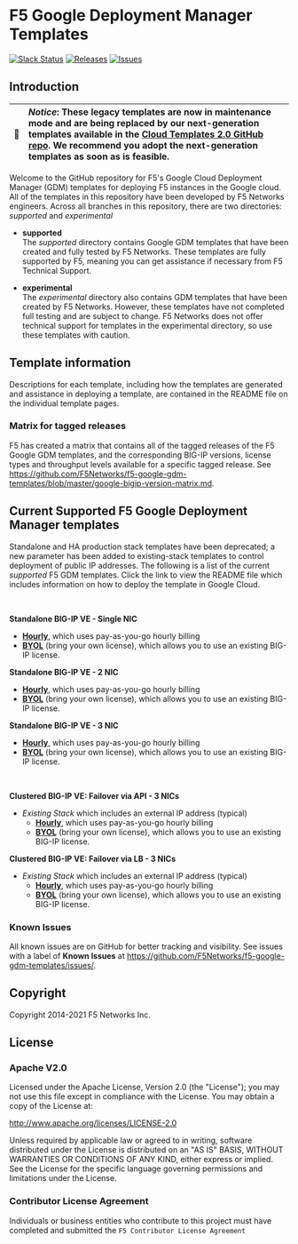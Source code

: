 # F5 Google Deployment Manager Templates

<!--- file autogenerated --->

[![Slack Status](https://f5cloudsolutions.herokuapp.com/badge.svg)](https://f5cloudsolutions.herokuapp.com)
[![Releases](https://img.shields.io/github/release/f5networks/f5-google-gdm-templates.svg)](https://github.com/f5networks/f5-google-gdm-templates/releases)
[![Issues](https://img.shields.io/github/issues/f5networks/f5-google-gdm-templates.svg)](https://github.com/f5networks/f5-google-gdm-templates/issues)
## Introduction

| :eyes:    | ***Notice***: These legacy templates are now in maintenance mode and are being replaced by our next-generation templates available in the [Cloud Templates 2.0 GitHub repo](https://github.com/F5Networks/f5-google-gdm-templates-v2). We recommend you adopt the next-generation templates as soon as is feasible. |
|---------------|:------------------------|  

Welcome to the GitHub repository for F5's Google Cloud Deployment Manager (GDM) templates for deploying F5 instances
in the Google cloud.  All of the templates in this repository have been developed by F5 Networks engineers. Across
all branches in this repository, there are two directories: *supported* and *experimental*

- **supported**<br>
The *supported* directory contains Google GDM templates that have been created and fully tested by F5 Networks.
These templates are fully supported by F5, meaning you can get assistance if necessary from F5 Technical Support.

- **experimental**<br>
The *experimental* directory also contains GDM templates that have been created by F5 Networks. However, these
templates have not completed full testing and are subject to change. F5 Networks does not offer technical support
for templates in the experimental directory, so use these templates with caution.

 ## Template information
 Descriptions for each template, including how the templates are generated and assistance in deploying a template,
 are contained in the README file on the individual template pages.
### Matrix for tagged releases
F5 has created a matrix that contains all of the tagged releases of the F5 Google GDM templates, and the
corresponding BIG-IP versions, license types and throughput levels available for a specific tagged release. See
https://github.com/F5Networks/f5-google-gdm-templates/blob/master/google-bigip-version-matrix.md.

## Current Supported F5 Google Deployment Manager templates

Standalone and HA production stack templates have been deprecated; a new parameter has been added to existing-stack templates to control deployment of public IP addresses.
The following is a list of the current *supported* F5 GDM templates. Click the link to view the README file which includes information on how to deploy the template in Google Cloud.

<br>

**Standalone BIG-IP VE - Single NIC**
- <a href="https://github.com/F5Networks/f5-google-gdm-templates/tree/main/supported/standalone/1nic/existing-stack/payg">**Hourly**</a>, which uses pay-as-you-go hourly billing
- <a href="https://github.com/F5Networks/f5-google-gdm-templates/tree/main/supported/standalone/1nic/existing-stack/byol">**BYOL**</a> (bring your own license), which allows you to use an existing BIG-IP license.

**Standalone BIG-IP VE - 2 NIC**
- <a href="https://github.com/F5Networks/f5-google-gdm-templates/tree/main/supported/standalone/2nic/existing-stack/payg">**Hourly**</a>, which uses pay-as-you-go hourly billing
- <a href="https://github.com/F5Networks/f5-google-gdm-templates/tree/main/supported/standalone/2nic/existing-stack/byol">**BYOL**</a> (bring your own license), which allows you to use an existing BIG-IP license.

**Standalone BIG-IP VE - 3 NIC**
- <a href="https://github.com/F5Networks/f5-google-gdm-templates/tree/main/supported/standalone/3nic/existing-stack/payg">**Hourly**</a>, which uses pay-as-you-go hourly billing
- <a href="https://github.com/F5Networks/f5-google-gdm-templates/tree/main/supported/standalone/3nic/existing-stack/byol">**BYOL**</a> (bring your own license), which allows you to use an existing BIG-IP license.
<br>

**Clustered BIG-IP VE: Failover via API - 3 NICs**
- *Existing Stack* which includes an external IP address (typical)
    - <a href="https://github.com/F5Networks/f5-google-gdm-templates/tree/main/supported/failover/same-net/via-api/3nic/existing-stack/payg">**Hourly**</a>, which uses pay-as-you-go hourly billing  
    - <a href="https://github.com/F5Networks/f5-google-gdm-templates/tree/main/supported/failover/same-net/via-api/3nic/existing-stack/byol">**BYOL**</a> (bring your own license), which allows you to use an existing BIG-IP license.  

**Clustered BIG-IP VE: Failover via LB - 3 NICs**
- *Existing Stack* which includes an external IP address (typical)
    - <a href="https://github.com/F5Networks/f5-google-gdm-templates/tree/main/supported/failover/same-net/via-lb/3nic/existing-stack/payg">**Hourly**</a>, which uses pay-as-you-go hourly billing  
    - <a href="https://github.com/F5Networks/f5-google-gdm-templates/tree/main/supported/failover/same-net/via-lb/3nic/existing-stack/byol">**BYOL**</a> (bring your own license), which allows you to use an existing BIG-IP license.  

### Known Issues
All known issues are on GitHub for better tracking and visibility. See issues with a label of **Known Issues** at https://github.com/F5Networks/f5-google-gdm-templates/issues/.




## Copyright

Copyright 2014-2021 F5 Networks Inc.


## License

### Apache V2.0

Licensed under the Apache License, Version 2.0 (the "License"); you may not use
this file except in compliance with the License. You may obtain a copy of the
License at:

http://www.apache.org/licenses/LICENSE-2.0

Unless required by applicable law or agreed to in writing, software
distributed under the License is distributed on an "AS IS" BASIS,
WITHOUT WARRANTIES OR CONDITIONS OF ANY KIND, either express or implied.
See the License for the specific language governing permissions and limitations
under the License.


### Contributor License Agreement

Individuals or business entities who contribute to this project must have
completed and submitted the `F5 Contributor License Agreement`
